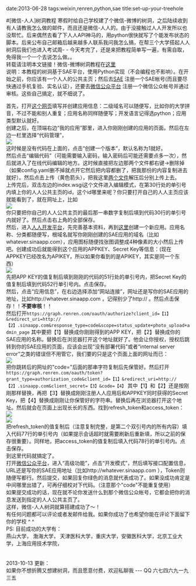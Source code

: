 date:2013-06-28
tags:weixin,renren,python,sae
title:set-up-your-treehole
<!---->
#[微信-人人]树洞教程
寒假时给自己学校建了个微信-微博的树洞，之后陆续收到有人请教我怎么做的邮件，而且还是微信-人人的。由于没接触过人人开发所以也没帮忙。后来偶然去看了下人人API神马的，用python很快就写了个能发布状态的脚本。后来公布自己邮箱后越来越多人联系我问我怎么搞，在帮三个大学搭起人人树洞后我们也进入考试周- - 今天考完了，还是来把教程简单写一遍，有需自取，免得我一个一个去说怎么做。。  
转载请注明本文链接！微信-微博树洞教程在[这里](/blog/set-up-your-weibo-treehole/)  
说明：本教程的树洞基于SAE平台，使用Python实现（不会编程也不影响）。在开始之前，你应该有一个人人的公共主页；然后去[SAE](http://sae.sina.com.cn) 注册一个SAE帐号(而且要尽快通过手机复验、实名认证），还要去[微信公众平台](http://mp.weixin.qq.com) 注册一个微信公众帐号并通过审核。这些自己搞定，就不细说了。  
<!--more-->
首先，打开[这个网页](http://sae.sina.com.cn/?m=myapp&a=create)填写并创建应用信息：二级域名可以随便写，比如你的大学拼音，不过不能和别人重复；应用名称同样随便写；开发语言记得选python；应用类型默认就好。  
创建之后，在顶端右边“我的应用”那里，进入你刚刚创建的应用的页面。然后在左边一栏里选择“代码管理”，  
![](http://img2.tuchuang.org/uploads/2014/01/sae1.png)  
这时候是没有代码在上面的，点击“创建一个版本”，默认名称为1就好。  
然后点击“编辑代码”（可能需要输入密码，输入密码后可能还需要点多一次），然后就进入了在线代码编辑的地方。这时候直接把左边那两个文件都右键->删除掉（如果config.yaml删不掉就点开它然后把内容都删了，把我那份的内容复制进去就好）。然后点击上传（黄色箭头），把我这里[两个文件](/static/files/th-codes.rar)解压后分别上传上去。  
上传完后，双击左边的index.wsgi这个文件进入编辑模式，在第30行处的单引号内填上你的人人公共主页的id，这个id哪里来呢？你只要打开自己的人人主页应该就能看到了，就在网址上，比如  
![](http://img5.picbed.org/uploads/2014/01/page_id.png)  
你只要把你自己的人人公共主页的最后那一串数字复制后填到代码30行的单引号内就好了。然后点击右上角的全部保存。   
然后，进入[人人开发平台](http://app.renren.com/developers/baseinfo)，先完善基本资料，再到[这里](http://app.renren.com/developers/createAppV3/create)创建一个新应用。应用名称、分类都随便写，根域名就写你刚刚创建的SAE应用的域名（比如whatever.sinaapp.com），应用图标随便找张图调整成4种像素的大小然后上传吧。创建成功后就能得到这个应用的APPKEY、Secret Key等信息：(现在APPKEY已经改名为APIKEY，所以如果你看到的是APIKEY，其实是同一个东西）  
![](http://img3.tuchuang.org/uploads/2014/01/appinfo.png)  
先把APP KEY的值复制后填到刚刚的代码的51行处的单引号内，把Secret Key的值复制后填到代码52行单引号内。点击保存。  
然后，点击“应用信息”，在右边选择添加“网站连接”，网址还是写你的SAE应用的地址，比如http://whatever.sinaapp.com ，记得别少了http:// 。然后点击保存！！__不要审核__！！  
然后打开`https://graph.renren.com/oauth/authorize?client_id=【1】&redirect_uri=http://【2】.sinaapp.com&response_type=code&scope=status_update+photo_upload+admin_page`
其中要把【1】替换成你刚刚得到的APP KEY，把【2】替换成你的SAE应用的名称。替换后在浏览器打开这个地址就好了。他会让你授权，授权后跳转到你的SAE应用的页面，应该会出现“没有部署代码”或者“internal server error”之类的错误但不用管它，我们要的只是这个页面上面的网址而已：  
![](http://img3.tuchuang.org/uploads/2014/01/getcode.png)  
把你跳转后的网址的"code="后面的那串字符复制后先保管好。然后打开`https://graph.renren.com/oauth/token?grant_type=authorization_code&client_id=【1】&redirect_uri=http://【2】.sinaapp.com&client_secret=【3】&code=【4】`
其中【1】和【2】还是按刚刚那样替换，再把【3】替换成刚刚注册人人应用后和APPKEY同时获得的Secret Key，把【4】替换成刚刚让你保管好的字符串。替换后再在浏览器打开这个地址。然后就会在页面上出现长长的东西。找到refresh_token和access_token：  
![](http://img3.tuchuang.org/uploads/2014/01/rtoken.png)  
![](http://img5.tuchuang.org/uploads/2014/01/atoken.png)  
把refresh_token的值复制后（注意复制完整，是第二个双引号内的所有内容）填入代码77行的单引号内（如果提示会话超时就需要刷新后重新填，所以之前的保存很重要）。同样地，把access_token的值复制后填入代码78行的单引号内。点击保存。  
到这里代码就搞定了。  
打开[微信公众平台](http://mp.weixin.qq.com)，进入“高级功能”，点击“开发模式”，然后填写接口配置信息，URL还是写你的SAE应用地址（比如http://whatever.sinaapp.com ），Token则随便写都行。然后提交，如果回复你绿色的消息就代表成功了。如果没成功肯定是中间哪里出错了，可再仔细校对下代码。（注意那个"code"不能重复使用）  
如果提交成功的话，现在就不论你发送什么到那个微信公众帐号，它都会把你的消息发送到指定的人人公共主页了。  
这样，微信-人人树洞就算搭建成功了～！  
有任何问题都可以评论或者发邮件给我。如果你成功了也希望你能在评论下面留下你的学校 ^ ^  
PS: 目前成功的大学有：  
燕山大学， 渤海大学， 天津医科大学，重庆大学，安徽医科大学，北京工业大学，上海应用技术学院，  
<br><br>
2013-10-13 更新：  
如果你不想折腾又想建树洞，而且愿意付费，欢迎私聊我 --- QQ 六七四六九一九三五  
